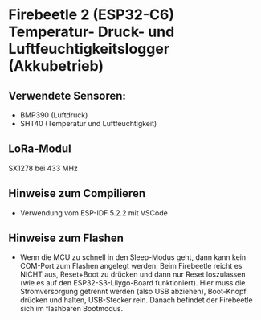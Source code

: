 # Firebeetle 2 (ESP32-C6) Temperatur- Druck- und Luftfeuchtigkeitslogger (Akkubetrieb)

## Verwendete Sensoren:
- BMP390 (Luftdruck)
- SHT40 (Temperatur und Luftfeuchtigkeit)

## LoRa-Modul
SX1278 bei 433 MHz

## Hinweise zum Compilieren
- Verwendung vom ESP-IDF 5.2.2 mit VSCode

## Hinweise zum Flashen
- Wenn die MCU zu schnell in den Sleep-Modus geht, dann kann kein COM-Port zum Flashen angelegt werden. Beim Firebeetle reicht es NICHT aus, Reset+Boot zu drücken und dann nur Reset loszulassen (wie es auf den ESP32-S3-Lilygo-Board funktioniert). Hier muss die Stromversorgung getrennt werden (also USB abziehen), Boot-Knopf drücken und halten, USB-Stecker rein. Danach befindet der Firebeetle sich im flashbaren Bootmodus.
